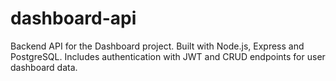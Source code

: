 # dashboard-api
Backend API for the Dashboard project. Built with Node.js, Express and PostgreSQL.  Includes authentication with JWT and CRUD endpoints for user dashboard data.
